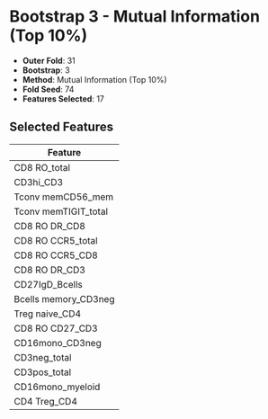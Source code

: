 # Bootstrap 3 - Mutual Information (Top 10%)

- **Outer Fold**: 31
- **Bootstrap**: 3
- **Method**: Mutual Information (Top 10%)
- **Fold Seed**: 74
- **Features Selected**: 17

## Selected Features

| Feature |
|---------|
| CD8 RO_total |
| CD3hi_CD3 |
| Tconv memCD56_mem |
| Tconv memTIGIT_total |
| CD8 RO DR_CD8 |
| CD8 RO CCR5_total |
| CD8 RO CCR5_CD8 |
| CD8 RO DR_CD3 |
| CD27IgD_Bcells |
| Bcells memory_CD3neg |
| Treg naive_CD4 |
| CD8 RO CD27_CD3 |
| CD16mono_CD3neg |
| CD3neg_total |
| CD3pos_total |
| CD16mono_myeloid |
| CD4 Treg_CD4 |
